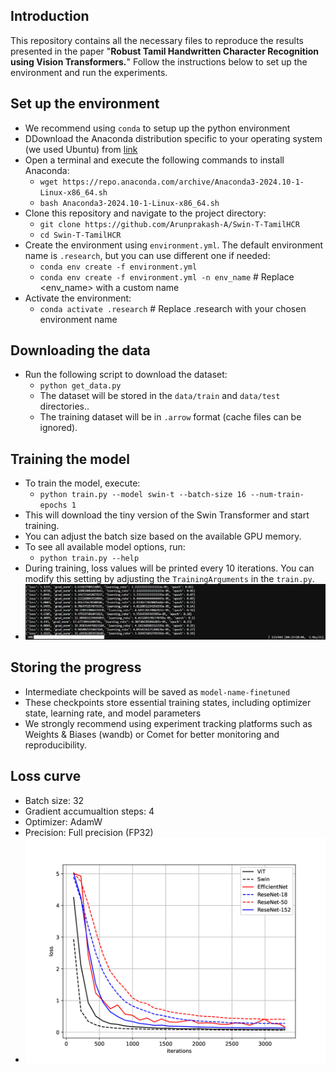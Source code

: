 ## Introduction
This repository contains all the necessary files to reproduce the results presented in the paper "<b>Robust Tamil Handwritten Character Recognition using Vision Transformers.</b>" Follow the instructions below to set up the environment and run the experiments.

## Set up the environment
 - We recommend using `conda` to setup up the python environment
 - DDownload the Anaconda distribution specific to your operating system (we used Ubuntu) from [link](https://www.anaconda.com/download/success)
 - Open a terminal and execute the following commands to install Anaconda:
    - `wget https://repo.anaconda.com/archive/Anaconda3-2024.10-1-Linux-x86_64.sh`
    - `bash Anaconda3-2024.10-1-Linux-x86_64.sh` 
 - Clone this repository and navigate to the project directory:
    - `git clone https://github.com/Arunprakash-A/Swin-T-TamilHCR`
    - `cd Swin-T-TamilHCR`
 - Create the environment using `environment.yml`. The default environment name is `.research`, but you can use different one if needed:
    - `conda env create -f environment.yml`
    - `conda env create -f environment.yml -n env_name`  # Replace <env_name> with a custom name
 - Activate the environment:
    - `conda activate .research` # Replace .research with your chosen environment name

## Downloading the data
 - Run the following script to download the dataset:
    - `python get_data.py` 
    - The dataset will be stored in the `data/train` and `data/test` directories..
    - The training dataset will be in `.arrow` format (cache files can be ignored).

## Training the model
 - To train the model, execute:
    - `python train.py --model swin-t --batch-size 16 --num-train-epochs 1`
 - This will download the tiny version of the Swin Transformer and start training.
 - You can adjust the batch size based on the available GPU memory.
 - To see all available model options, run:
    - `python train.py --help` 
 - During training, loss values will be printed every 10 iterations. You can modify this setting by adjusting the 
   `TrainingArguments` in the `train.py`.
 - ![training_progress](images/cli_training_progress.jpg)
## Storing the progress
 - Intermediate checkpoints will be saved as  `model-name-finetuned`
 - These checkpoints store essential training states, including optimizer state, learning rate, and model parameters
 - We strongly recommend using experiment tracking platforms such as Weights & Biases (wandb) or Comet for better monitoring and reproducibility.

## Loss curve
 - Batch size: 32
 - Gradient accumualtion steps: 4
 - Optimizer: AdamW
 - Precision: Full precision (FP32)
 - <img src="images/loss.jpg" alt="loss_curve" width="700px">






